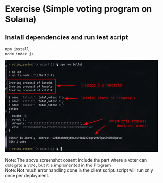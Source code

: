 # Exercise (Simple voting program on Solana)

## Install dependencies and run test script

```console
npm install
node index.js
```
![This is an image](./images/ballot.png)

Note: The above screenshot dosent include the part where a voter can delegate a vote, but it is implemented in the Program <br>
Note: Not much error handling done in the client script. script will run only once per deployment.
